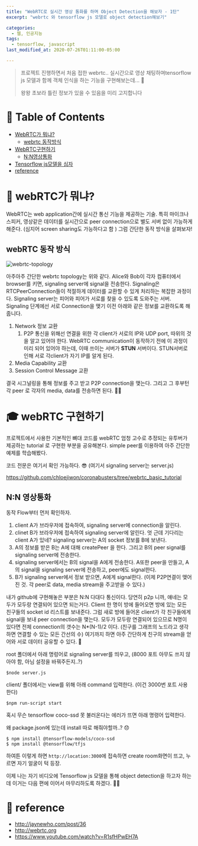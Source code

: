```yaml
---
title: "WebRTC로 실시간 영상 통화를 하며 Object Detection을 해보자 - 1탄"
excerpt: "webrtc 와 tensorflow js 모델로 object detection해보기"

categories:
  - 웹, 인공지능
tags:
  - tensorflow, javascript
last_modified_at: 2020-07-26T01:11:00-05:00

---
```




> 프로젝트 진행하면서 처음 접한 webrtc.. 실시간으로 영상 채팅하며tensorflow js 모델과 함께 객체 인식을 하는 기능을 구현해보는데... 👀 
>
> 왕왕 초보라 틀린 정보가 있을 수 있음을 미리 고지합니다

# 📌 Table of Contents

- [WebRTC가 뭐냐?](#🚦webrtc가-뭐냐)
  - [webrtc 동작방식](#webrtc-동작방식)
- [WebRTC구현하기](#webrtc-구현하기)
  - [N:N영상통화](#N:N영상통화)
- [Tensorflow js모델을 심자](#tensorflow-js모델을-심자)
- [reference](#reference)



# 🚦 webRTC가 뭐냐?

WebRTC는 web application간에 실시간 통신 기능을 제공하는 기술. 특히 마이크나 스피커, 영상같은 데이터를 실시간으로 peer connection으로 별도 서버 없이 가능하게 해준다.  (심지어 screen sharing도 가능하다고 함 ) 그럼 간단한 동작 방식을 살펴보자! 

## webRTC 동작 방식

![webrtc-topology](https://webrtc-security.github.io/images/diagram_1_en.png)

아주아주 간단한 webrtc topology는 위와 같다. Alice와 Bob이 각자 컴퓨터에서 browser를 키면, signaling server에 signal을 전송한다. Signaling은 RTCPeerConnection들이 적절하게 데이터를 교환할 수 있게 처리하는 복잡한 과정이다. Signaling server는 피어와 피어가 서로를 찾을 수 있도록 도와주는 서버. Signaling 단계에선 서로 Connection을 맺기 이전 아래와 같은 정보를 교환하도록 해줍니다.   



1. Network 정보 교환
   1. P2P 통신을 위해선 연결을 위한 각 client가 서로의 IP와 UDP port,  따위의 것을 알고 있어야 한다. WebRTC communication이 동작하기 전에 이 과정이 미리 되어 있어야 하는데, 이때 쓰이는 서버가 **STUN** 서버이다.  STUN서버로 인해 서로 각client가 자기 IP를 알게 된다.  
2. Media Capability 교환
3. Session Control Message 교환



결국 시그널링을 통해 정보를 주고 받고 P2P connection을 맺는다. 그리고 그 후부턴 각 peer 로 각자의 media, data를 전송하면 된다. 👏🏻



  

#  🎓 webRTC 구현하기 

프로젝트에서 사용한 기본적인 뼈대 코드를 webRTC 엄청 고수로 추정되는 유투버가 제공하는 tutorial 로 구현한 부분을 공유해본다. simple peer를 이용하여 아주 간단한 예제를 학습해봤다. 

코드 전문은 여기서 확인 가능하다. 😎 (여기서 signaling server는 server.js)

https://github.com/chloejiwon/coronabusters/tree/webrtc_basic_tutorial



## N:N 영상통화



동작 Flow부터 먼저 확인하자. 

1. client A가 브라우저에 접속하여, signaling server에 connection을 알린다. 
2. clinet B가 브라우저에 접속하여 signaling server에 알린다. 엇 근데 기다리는 client A가 있네? signaling server는 A의 socket 정보를 B에 보낸다. 
3. A의 정보를 받은 B는 A에 대해  createPeer 을 한다. 그리고 B의 peer signal를 signaling server에 전송한다. 
4. signaling server에서는 B의 signal을 A에게 전송한다. A또한 peer을 만들고, A의 signal을 signaling server에 전송하고, peer에도 signal한다. 
5. B가 signaling server에서 정보 받으면, A에게 signal한다. (이제 P2P연결이 맺어진 것. 각 peer로 data, media stream을 주고받을 수 있다.)



내가 github에 구현해놓은 부분은 N:N 다대다 통신이다. 당연히 p2p 니까, 얘네는 모두가 모두랑 연결되어 있으면 되는거다. Client 한 명이 방에 들어오면 방에 있는 모든 친구들의 socket id 리스트를 보내준다. 그럼 새로 방에 들어온 client가 각 친구들에게 signal을 보내 peer connection을 맺는다. 모두가 모두랑 연결되어 있으므로 N명이 있다면 전체 connection의 갯수는 N*(N-1)/2 이다. (친구를 그래프의 노드라고 생각하면 연결할 수 있는 모든 간선의 수) 여기까지 하면 아주 간단하게 친구의 stream을 얻어와 서로 데이터 공유할 수 있다. 🎉

root 폴더에서 아래 명렁어로 signaling server를 띄우고, (8000 포트 아무도 쓰지 않아야 함, 아님 설정을 바꿔주든지..?)

```
$node server.js
```

client/ 폴더에서는 view를 위해 아래 command 입력한다. (이건 3000번 포트 사용한다)

```
$npm run-script start
```



혹시 무슨 tensorflow coco-ssd 못 불러온다는 에러가 뜨면 아래 명령어 입력한다.

왜 package.json에 있는데 install 따로 해줘야할까..? 😞

```
$ npm install @tensorflow-models/coco-ssd
$ npm install @tensorflow/tfjs
```

하여튼 이렇게 하면 `http://location:3000`에 접속하면 create room화면이 뜨고, 누르면 자기 얼굴이 턱 등장. 

이제 나는 자기 비디오에 Tensorflow js 모델을 통해 object detection을 하고자 하는데 이거는 다음 편에 이어서 마무리하도록 하겠다. 🤟🏼

# 🎉 reference 

* http://jaynewho.com/post/36
* http://webrtc.org
* https://www.youtube.com/watch?v=R1sfHPwEH7A

